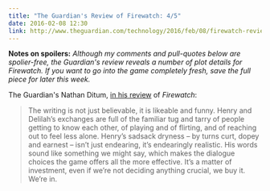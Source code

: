 ```yaml
---
title: "The Guardian's Review of Firewatch: 4/5"
date: 2016-02-08 12:30
link: http://www.theguardian.com/technology/2016/feb/08/firewatch-review-first-person-simulation-adventure-game
---
```

**Notes on spoilers:** _Although my comments and pull-quotes below are spolier-free, the Guardian's review reveals a number of plot details for Firewatch. If you want to go into the game completely fresh, save the full piece for later this week._

The Guardian's Nathan Ditum, [in his review][guardian] of _Firewatch_: 


> The writing is not just believable, it is likeable and funny. Henry and Delilah’s exchanges are full of the familiar tug and tarry of people getting to know each other, of playing and of flirting, and of reaching out to feel less alone. Henry’s sadsack dryness – by turns curt, dopey and earnest – isn’t just endearing, it’s endearingly realistic. His words sound like something we might say, which makes the dialogue choices the game offers all the more effective. It’s a matter of investment, even if we’re not deciding anything crucial, we buy it. We’re in.

[guardian]: http://www.theguardian.com/technology/2016/feb/08/firewatch-review-first-person-simulation-adventure-game
